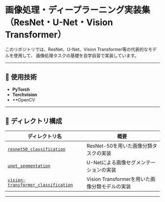 # 画像処理・ディープラーニング実装集（ResNet・U-Net・Vision Transformer）

このリポジトリでは、ResNet、U-Net、Vision Transformer等の代表的なモデルを使用して、  画像処理タスクの基礎を自学自習で実装しています。

---

## 🔧 使用技術

- **PyTorch**
- **Torchvision**
- **OpenCV

---

## 📁 ディレクトリ構成

| ディレクトリ名 | 概要 |
|----------------|------|
| [`resnet50_classification`](./resnet50_classification) | ResNet-50を用いた画像分類タスクの実装 |
| [`unet_segmentation`](./unet_segmentation) | U-Netによる画像セグメンテーションの実装 |
| [`vision-transformer_classification`](./vision-transformer_classification) | Vision Transformerを用いた画像分類モデルの実装 |

---

